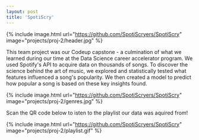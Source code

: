 ```yaml
---
layout: post
title: 'SpotiScry'
---
```


{% include image.html url="https://github.com/SpotiScryers/SpotiScry" image="projects/proj-2/header.jpg" %}  

This team project was our Codeup capstone - a culmination of what we learned during our time at the Data Science career accelerator program. We used Spotify's API to acquire data on thousands of songs. To discover the science behind the art of music, we explored and statistically tested what features influenced a song's popularity. We then created a model to predict how popular a song is based on these key insights found.  

{% include image.html url="https://github.com/SpotiScryers/SpotiScry" image="projects/proj-2/genres.jpg" %}  

Scan the QR code below to isten to the playlist our data was aquired from!  

{% include image.html url="https://github.com/SpotiScryers/SpotiScry" image="projects/proj-2/playlist.gif" %}  
